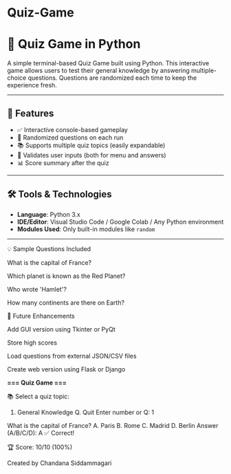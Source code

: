 # Quiz-Game

# 🧠 Quiz Game in Python

A simple terminal-based Quiz Game built using Python. This interactive game allows users to test their general knowledge by answering multiple-choice questions. Questions are randomized each time to keep the experience fresh.

---

## 🚀 Features

- ✅ Interactive console-based gameplay
- 🎲 Randomized questions on each run
- 📚 Supports multiple quiz topics (easily expandable)
- 📝 Validates user inputs (both for menu and answers)
- 📊 Score summary after the quiz

---

## 🛠️ Tools & Technologies

- **Language**: Python 3.x
- **IDE/Editor**: Visual Studio Code / Google Colab / Any Python environment
- **Modules Used**: Only built-in modules like `random`

---

💡 Sample Questions Included

What is the capital of France?

Which planet is known as the Red Planet?

Who wrote 'Hamlet'?

How many continents are there on Earth?

🚀 Future Enhancements

Add GUI version using Tkinter or PyQt

Store high scores

Load questions from external JSON/CSV files

Create web version using Flask or Django

**=== Quiz Game ===**

📚 Select a quiz topic:
1. General Knowledge
Q. Quit
Enter number or Q: 1

What is the capital of France?
A. Paris
B. Rome
C. Madrid
D. Berlin
Answer (A/B/C/D): A
✅ Correct!

🏆 Score: 10/10 (100%)

Created by Chandana Siddammagari


